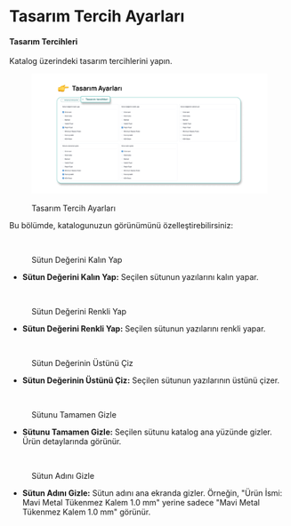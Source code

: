 # Tasarım Tercih Ayarları

#### Tasarım Tercihleri

Katalog üzerindeki tasarım tercihlerini yapın.

<figure><img src="../.gitbook/assets/Tasarım Ayarları.png" alt=""><figcaption><p>Tasarım Tercih Ayarları</p></figcaption></figure>

Bu bölümde, katalogunuzun görünümünü özelleştirebilirsiniz:

<figure><img src="../.gitbook/assets/Sütun Değerini Kalınlaştırma (1).png" alt=""><figcaption><p>Sütun Değerini Kalın Yap</p></figcaption></figure>

* **Sütun Değerini Kalın Yap:** Seçilen sütunun yazılarını kalın yapar.

<figure><img src="../.gitbook/assets/Sütun Değerini Renklendirme (1).png" alt=""><figcaption><p>Sütun Değerini Renkli Yap</p></figcaption></figure>

* **Sütun Değerini Renkli Yap:** Seçilen sütunun yazılarını renkli yapar.

<figure><img src="../.gitbook/assets/Sütun Değerinin Üstünü Çizme (1).png" alt=""><figcaption><p>Sütun Değerinin Üstünü Çiz</p></figcaption></figure>

* **Sütun Değerinin Üstünü Çiz:** Seçilen sütunun yazılarının üstünü çizer.

<figure><img src="../.gitbook/assets/Sütunu Tamamen Gizle (1).png" alt=""><figcaption><p>Sütunu Tamamen Gizle</p></figcaption></figure>

* **Sütunu Tamamen Gizle:** Seçilen sütunu katalog ana yüzünde gizler. Ürün detaylarında görünür.

<figure><img src="../.gitbook/assets/Sütun Adını Gizle.png" alt=""><figcaption><p>Sütun Adını Gizle</p></figcaption></figure>

* **Sütun Adını Gizle:** Sütun adını ana ekranda gizler. Örneğin, "Ürün İsmi: Mavi Metal Tükenmez Kalem 1.0 mm" yerine sadece "Mavi Metal Tükenmez Kalem 1.0 mm" görünür.
